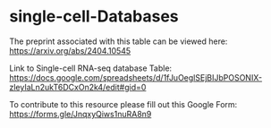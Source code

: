 # single-cell-Databases

The preprint associated with this table can be viewed here: https://arxiv.org/abs/2404.10545

Link to Single-cell RNA-seq database Table: https://docs.google.com/spreadsheets/d/1fJuOeglSEjBIJbPOSONIX-zleyIaLn2ukT6DCxOn2k4/edit#gid=0

To contribute to this resource please fill out this Google Form: https://forms.gle/JnqxyQiws1nuRA8n9
